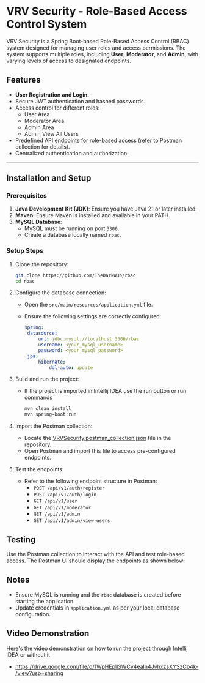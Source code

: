 # VRV Security - Role-Based Access Control System

VRV Security is a Spring Boot-based Role-Based Access Control (RBAC) system designed for managing user roles and access permissions. The system supports multiple roles, including **User**, **Moderator**, and **Admin**, with varying levels of access to designated endpoints.

## Features

- **User Registration and Login**.
- Secure JWT authentication and hashed passwords.
- Access control for different roles:
  - User Area
  - Moderator Area
  - Admin Area
  - Admin View All Users
- Predefined API endpoints for role-based access (refer to Postman collection for details).
- Centralized authentication and authorization.

---

## Installation and Setup

### Prerequisites

1. **Java Development Kit (JDK)**: Ensure you have Java 21 or later installed.
2. **Maven**: Ensure Maven is installed and available in your PATH.
3. **MySQL Database**:
   * MySQL must be running on port `3306`.
   * Create a database locally named `rbac`.

### Setup Steps

1. Clone the repository:
   ```bash
   git clone https://github.com/TheDarkW3b/rbac
   cd rbac
   ```
2. Configure the database connection:

   * Open the `src/main/resources/application.yml` file.
   * Ensure the following settings are correctly configured:

     ```yml
     spring:
      datasource:
          url: jdbc:mysql://localhost:3306/rbac
          username: <your_mysql_username>
          password: <your_mysql_password>
      jpa:
          hibernate:
              ddl-auto: update
     ```
3. Build and run the project:
    * If the project is imported in Intellij IDEA use the run button or run commands
      ```bash
      mvn clean install
      mvn spring-boot:run
      ```
4. Import the Postman collection:

    * Locate the [VRVSecurity.postman_collection.json](/VRVSecurity.postman_collection.json) file in the repository.
    * Open Postman and import this file to access pre-configured endpoints.

5. Test the endpoints:

    - Refer to the following endpoint structure in Postman:
        * `POST /api/v1/auth/register`
        * `POST /api/v1/auth/login`
        * `GET /api/v1/user`
        * `GET /api/v1/moderator`
        * `GET /api/v1/admin`
        * `GET /api/v1/admin/view-users`

## Testing
Use the Postman collection to interact with the API and test role-based access. The Postman UI should display the endpoints as shown below:

## Notes
* Ensure MySQL is running and the `rbac` database is created before starting the application.
* Update credentials in `application.yml` as per your local database configuration.

## Video Demonstration
Here's the video demonstration on how to run the project through Intellij IDEA or without it
  * https://drive.google.com/file/d/1WpHEpllSWCv4eaIn4JvhxzsXYSzCb4k-/view?usp=sharing
